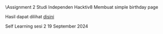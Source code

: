 \Assignment 2 Studi Independen Hacktiv8
Membuat simple birthday page

Hasil dapat dilihat [disini](https://kamisatowahyu.github.io/Assignment-2-Simple-Birthday-Page/)

Self Learning sesi 2
19 September 2024
